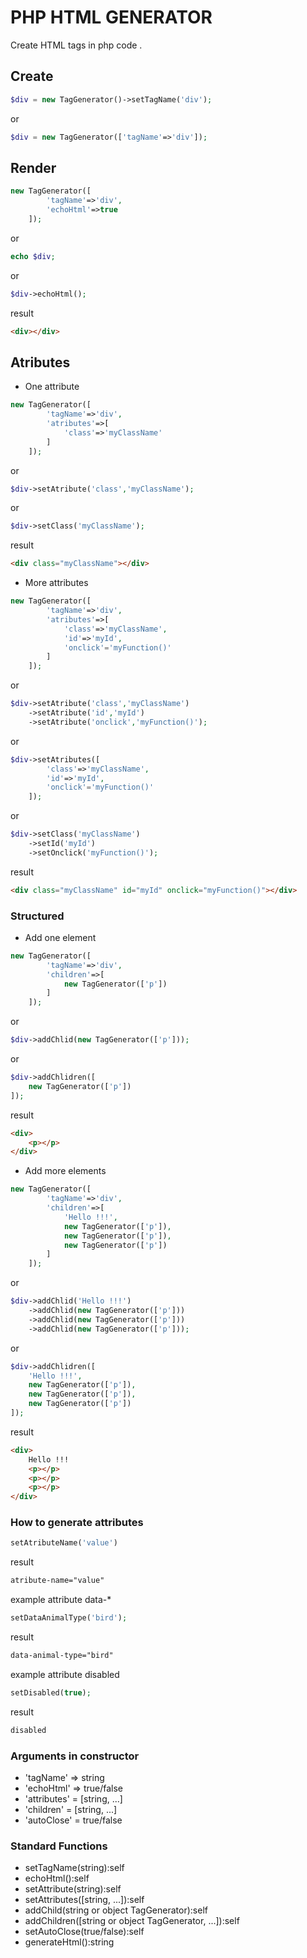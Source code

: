 # PHP HTML GENERATOR
Create HTML tags in php code .

## Create 

```php
$div = new TagGenerator()->setTagName('div');
```
or

```php
$div = new TagGenerator(['tagName'=>'div']);
```

## Render

```php
new TagGenerator([
        'tagName'=>'div',
        'echoHtml'=>true
    ]);
```
or
```php
echo $div;
```
or
```php
$div->echoHtml();
```

result

```html
<div></div>
```

## Atributes
* One attribute
```php
new TagGenerator([
        'tagName'=>'div',
        'atributes'=>[
            'class'=>'myClassName'
        ]
    ]);
```
or
```php
$div->setAtribute('class','myClassName');
```
or
```php
$div->setClass('myClassName');
```
result

```html
<div class="myClassName"></div>
```
* More attributes
```php
new TagGenerator([
        'tagName'=>'div',
        'atributes'=>[
            'class'=>'myClassName',
            'id'=>'myId',
            'onclick'='myFunction()'
        ]
    ]);
```
or
```php
$div->setAtribute('class','myClassName')
    ->setAtribute('id','myId')
    ->setAtribute('onclick','myFunction()');
```
or
```php
$div->setAtributes([
        'class'=>'myClassName',
        'id'=>'myId',
        'onclick'='myFunction()'
    ]);
```
or
```php
$div->setClass('myClassName')
    ->setId('myId')
    ->setOnclick('myFunction()');
```
result

```html
<div class="myClassName" id="myId" onclick="myFunction()"></div>
```




### Structured
* Add one element
```php
new TagGenerator([
        'tagName'=>'div',
        'children'=>[
            new TagGenerator(['p'])
        ]
    ]);
```
or
```php
$div->addChlid(new TagGenerator(['p']));
```
or
```php
$div->addChlidren([
    new TagGenerator(['p'])
]);
```
result

```html
<div>
    <p></p>
</div>
```
* Add more elements
```php
new TagGenerator([
        'tagName'=>'div',
        'children'=>[
            'Hello !!!',
            new TagGenerator(['p']),
            new TagGenerator(['p']),
            new TagGenerator(['p'])
        ]
    ]);
```
or
```php
$div->addChlid('Hello !!!')
    ->addChlid(new TagGenerator(['p']))
    ->addChlid(new TagGenerator(['p']))
    ->addChlid(new TagGenerator(['p']));
```
or
```php
$div->addChlidren([
    'Hello !!!',
    new TagGenerator(['p']),
    new TagGenerator(['p']),
    new TagGenerator(['p'])
]);
```
result

```html
<div>
    Hello !!!
    <p></p>
    <p></p>
    <p></p>
</div>
```

### How to generate attributes
```php
setAtributeName('value')
```
result
```html
atribute-name="value"
```
example attribute data-*
```php
setDataAnimalType('bird');
```
result
```html
data-animal-type="bird"
```
example attribute disabled
```php
setDisabled(true);
```
result
```html
disabled
```
### Arguments in constructor

* 'tagName' => string
* 'echoHtml' => true/false
* 'attributes' = [string, ...]
* 'children' = [string, ...]
* 'autoClose' = true/false

### Standard Functions

* setTagName(string):self
* echoHtml():self
* setAttribute(string):self
* setAttributes([string, ...]):self
* addChild(string or object TagGenerator):self
* addChildren([string or object TagGenerator, ...]):self
* setAutoClose(true/false):self
* generateHtml():string


